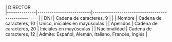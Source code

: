 | DIRECTOR                                                                                   
|--------------|--------------------------|----------------------------------------------------|
| DNI          | Cadena de caracteres, 9  |                                                    |
| Nombre       | Cadena de caracteres, 10 | Único, iniciales en mayúsculas                     |
| Apellidos    | Cadena de caracteres, 20 | Iniciales en mayúsculas                            |
| Nacionalidad | Cadena de caracteres, 12 | Admite: Español, Alemán, Italiano, Francés, Inglés |
